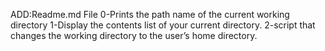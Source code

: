 ADD:Readme.md File
0-Prints the path name of the current working directory
1-Display the contents list of your current directory.
2-script that changes the working directory to the user’s home directory.

